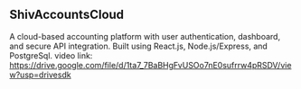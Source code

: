 ## ShivAccountsCloud

A cloud-based accounting platform with user authentication, dashboard, and secure API integration.
Built using React.js, Node.js/Express, and PostgreSql.
video link: https://drive.google.com/file/d/1ta7_7BaBHgFvUSOo7nE0sufrrw4pRSDV/view?usp=drivesdk
